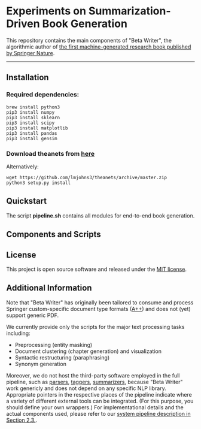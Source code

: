 # Experiments on Summarization-Driven Book Generation
This repository contains the main components of "Beta Writer", the algorithmic author of [the first machine-generated research book published by Springer Nature](https://link.springer.com/book/10.1007/978-3-030-16800-1).

---
## Installation

### Required dependencies:
```
brew install python3
pip3 install numpy
pip3 install sklearn
pip3 install scipy
pip3 install matplotlib
pip3 install pandas
pip3 install gensim
```

### Download theanets from [here](https://github.com/lmjohns3/theanets)
Alternatively: 
```
wget https://github.com/lmjohns3/theanets/archive/master.zip
python3 setup.py install
```



## Quickstart
The script <b>pipeline.sh</b> contains all modules for end-to-end book generation.

## Components and Scripts

## License
This project is open source software and released under the [MIT license](https://opensource.org/licenses/MIT).


## Additional Information

Note that "Beta Writer" has originally been tailored to consume and process Springer custom-specific document type formats ([A++](http://devel.springer.de/A++/V2.4/DTD/)) and does not (yet) support generic PDF.

We currently provide only the scripts for the major text processing tasks including:

* Preprocessing (entity masking)
* Document clustering (chapter generation) and visualization
* Syntactic restructuring (paraphrasing)
* Synonym generation


Moreover, we do not host the third-party software employed in the full pipeline, such as [parsers](https://stanfordnlp.github.io/CoreNLP/), [taggers](https://stanfordnlp.github.io/CoreNLP/), [summarizers](https://github.com/summanlp/textrank), because "Beta Writer" work genericly and does not depend on any specific NLP library. Appropriate pointers in the respective places of the pipeline indicate where a variety of different external tools can be integrated. (For this purpose, you should define your own wrappers.) For implementational details and the actual components used, please refer to our [system pipeline description in Section 2.3.](https://link.springer.com/content/pdf/bfm%3A978-3-030-16800-1%2F1.pdf).
